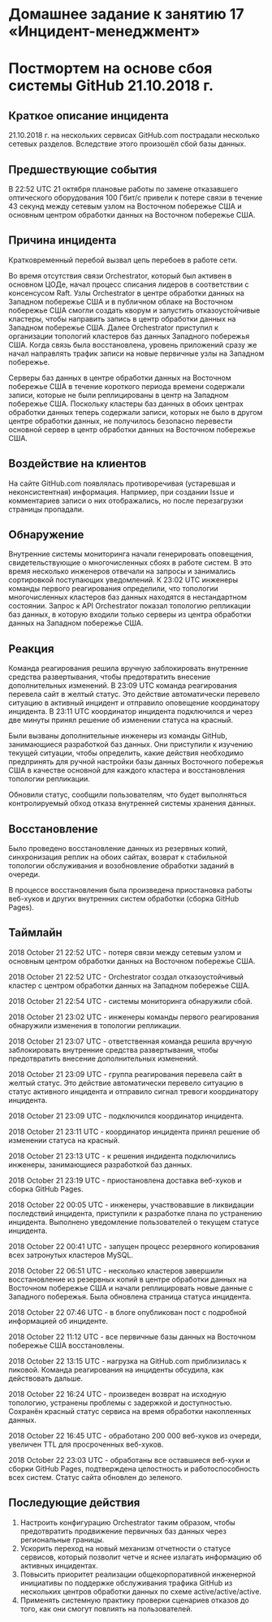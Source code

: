 # Домашнее задание к занятию 17 «Инцидент-менеджмент»

# Постмортем на основе сбоя системы GitHub 21.10.2018 г.

## Краткое описание инцидента

21.10.2018 г. на нескольких сервисах GitHub.com пострадали несколько сетевых разделов. Вследствие этого произошёл сбой базы данных.

## Предшествующие события

В 22:52 UTC 21 октября плановые работы по замене отказавшего оптического оборудования 100 Гбит/с привели к потере связи в течение 43 секунд между сетевым узлом на Восточном побережье США и основным центром обработки данных на Восточном побережье США. 

## Причина инцидента

Кратковременный перебой вызвал цепь перебоев в работе сети.

Во время отсутствия связи Orchestrator, который был активен в основном ЦОДе, начал процесс списания лидеров в соответствии с консенсусом Raft. Узлы Orchestrator в центре обработки данных на Западном побережье США и в публичном облаке на Восточном побережье США смогли создать кворум и запустить отказоустойчивые кластеры, чтобы направить запись в центр обработки данных на Западном побережье США. Далее Orchestrator приступил к организации топологий кластеров баз данных Западного побережья США. Когда связь была восстановлена, уровень приложений сразу же начал направлять трафик записи на новые первичные узлы на Западном побережье. 

Серверы баз данных в центре обработки данных на Восточном побережье США в течение короткого периода времени содержали записи, которые не были реплицированы в центр на Западном побережье США. Поскольку кластеры баз данных в обоих центрах обработки данных теперь содержали записи, которых не было в другом центре обработки данных, не получилось безопасно перевести основной сервер в центр обработки данных на Восточном побережье США.

## Воздействие на клиентов

На сайте GitHub.com появлялась противоречивая (устаревшая и неконсистентная) информация. Напрмиер, при создании Issue и комментариев записи о них отображались, но после перезагрузки страницы пропадали. 

## Обнаружение 

Внутренние системы мониторинга начали генерировать оповещения, свидетельствующие о многочисленных сбоях в работе систем. В это время несколько инженеров отвечали на запросы и занимались сортировкой поступающих уведомлений. К 23:02 UTC инженеры команды первого реагирования определили, что топологии многочисленных кластеров баз данных находятся в нестандартном состоянии. Запрос к API Orchestrator показал топологию репликации баз данных, в которую входили только серверы из центра обработки данных на Западном побережье США.

## Реакция

Команда реагирования решила вручную заблокировать внутренние средства развертывания, чтобы предотвратить внесение дополнительных изменений. В 23:09 UTC команда реагирования перевела сайт в желтый статус. Это действие автоматически перевело ситуацию в активный инцидент и отправило оповещение координатору инцидента. В 23:11 UTC координатор инцидента подключился и через две минуты принял решение об изменении статуса на красный.

Были вызваны дополнительные инженеры из команды GitHub, занимающиеся разработкой баз данных. Они приступили к изучению текущей ситуации, чтобы определить, какие действия необходимо предпринять для ручной настройки базы данных Восточного побережья США в качестве основной для каждого кластера и восстановления топологии репликации. 

Обновили статус, сообщили пользователям, что будет выполняться контролируемый обход отказа внутренней системы хранения данных.

## Восстановление

Было проведено восстановление данных из резервных копий, синхронизация реплик на обоих сайтах, возврат к стабильной топологии обслуживания и возобновление обработки заданий в очереди. 

В процессе восстановления была произведена приостановка работы веб-хуков и других внутренних систем обработки (сборка GitHub Pages).

## Таймлайн

2018 October 21 22:52 UTC - потеря связи между сетевым узлом и основным центром обработки данных на Восточном побережье США.

2018 October 21 22:52 UTC - Orchestrator создал отказоустойчивый кластер с центром обработки данных на Западном побережье США.

2018 October 21 22:54 UTC - системы мониторинга обнаружили сбой.

2018 October 21 23:02 UTC - инженеры команды первого реагирования обнаружили изменения в топологии репликации.

2018 October 21 23:07 UTC - ответственная команда решила вручную заблокировать внутренние средства развертывания, чтобы предотвратить внесение дополнительных изменений.

2018 October 21 23:09 UTC - группа реагирования перевела сайт в желтый статус. Это действие автоматически перевело ситуацию в статус активного инцидента и отправило сигнал тревоги координатору инцидента.

2018 October 21 23:09 UTC - подключился координатор инцидента.

2018 October 21 23:11 UTC - координатор инцидента принял решение об изменении статуса на красный.

2018 October 21 23:13 UTC - к решения индидента подключились инженеры, занимающиеся разработкой баз данных.

2018 October 21 23:19 UTC - приостановлена доставка веб-хуков и сборка GitHub Pages.

2018 October 22 00:05 UTC - инженеры, участвовавшие в ликвидации последствий инцидента, приступили к разработке плана по устранению инцидента. Выполнено уведомление пользователей о текущем статусе инцидента.

2018 October 22 00:41 UTC - запущен процесс резервного копирования всех затронутых кластеров MySQL.

2018 October 22 06:51 UTC - несколько кластеров завершили восстановление из резервных копий в центре обработки данных на Восточном побережье США и начали реплицировать новые данные с Западного побережья. Была обновлена страница статуса инцидента.

2018 October 22 07:46 UTC - в блоге опубликован пост с подробной информацией об инциденте.

2018 October 22 11:12 UTC - все первичные базы данных на Восточном побережье США восстановлены.

2018 October 22 13:15 UTC - нагрузка на GitHub.com приблизилась к пиковой. Команда реагирования на инциденты обсудила, как действовать дальше.

2018 October 22 16:24 UTC - произведен возврат на исходную топологию, устранены проблемы с задержкой и доступностью. Сохранён красный статус сервиса на время обработки накопленных данных.

2018 October 22 16:45 UTC - обработано 200 000 веб-хуков из очереди, увеличен TTL для просроченных веб-хуков.

2018 October 22 23:03 UTC - обработаны все оставшиеся веб-хуки и сборки GitHub Pages, подтверждена целостность и работоспособность всех систем. Статус сайта обновлен до зеленого.

## Последующие действия

1. Настроить конфигурацию Orchestrator таким образом, чтобы предотвратить продвижение первичных баз данных через региональные границы. 
2. Ускорить переход на новый механизм отчетности о статусе сервисов, который позволит четче и яснее излагать информацию об активных инцидентах.
3. Повысить приоритет реализации общекорпоративной инженерной инициативы по поддержке обслуживания трафика GitHub из нескольких центров обработки данных по схеме active/active/active.
4. Применять системную практику проверки сценариев отказов до того, как они смогут повлиять на пользователей. 


